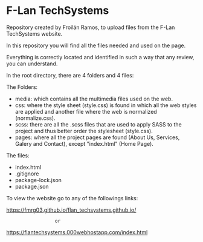 # F-Lan TechSystems

Repository created by Froilán Ramos, to upload files from the F-Lan TechSystems website.

In this repository you will find all the files needed and used on the page.

Everything is correctly located and identified in such a way that any review, you can understand.

In the root directory, there are 4 folders and 4 files:

The Folders:
- media: which contains all the multimedia files used on the web.
- css: where the style sheet (style.css) is found in which all the web styles are applied and another file where the web is normalized (normalize.css).
- scss: there are all the .scss files that are used to apply SASS to the project and thus better order the stylesheet (style.css).
- pages: where all the project pages are found (About Us, Services, Galery and Contact), except "index.html" (Home Page).

The files:
- index.html
- .gitignore
- package-lock.json
- package.json

To view the website go to any of the followings links:

https://fmrg03.github.io/flan_techsystems.github.io/

                      or
                      
https://flantechsystems.000webhostapp.com/index.html
